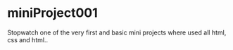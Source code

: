 # miniProject001
Stopwatch
one of the very first and basic mini projects where used all html, css and html..
